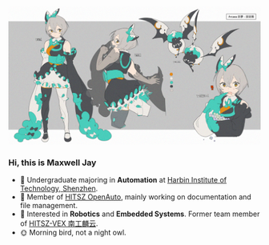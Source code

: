 ![Ayu](images/72027100_p0.png)

### Hi, this is Maxwell Jay

- 🌱 Undergraduate majoring in **Automation** at [Harbin Institute of Technology, Shenzhen](https://www.hitsz.edu.cn/).
- 👯 Member of [HITSZ OpenAuto](https://github.com/HITSZ-OpenAuto), mainly working on documentation and file management.
- 🔭 Interested in **Robotics** and **Embedded Systems**. Former team member of [HITSZ-VEX 南工麟云](https://space.bilibili.com/3493271458285683).
- 🌞 Morning bird, not a night owl.

<!--
**MaxwellJay256/MaxwellJay256** is a ✨ _special_ ✨ repository because its `README.md` (this file) appears on your GitHub profile.

Here are some ideas to get you started:

- 🔭 I’m currently working on ...
- 🌱 I’m currently learning ...
- 👯 I’m looking to collaborate on ...
- 🤔 I’m looking for help with ...
- 💬 Ask me about ...
- 📫 How to reach me: ...
- 😄 Pronouns: ...
- ⚡ Fun fact: ...
-->
